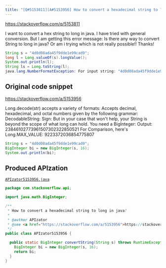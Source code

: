 ```yaml
---
title: "[Q#5153811][A#5153956] How to convert a hexadecimal string to long in java?"
---
```


https://stackoverflow.com/q/5153811

I want to convert a hex string to long in java.
I have tried with general conversion.
But I am getting this error message:
Is there any way to convert String to long in java? Or am i trying which is not really possible!!
Thanks!


```java
String s = "4d0d08ada45f9dde1e99cad9";
long l = Long.valueOf(s).longValue();
System.out.println(l);
String ls = Long.toString(l);
java.lang.NumberFormatException: For input string: "4d0d08ada45f9dde1e99cad9"
```


## Original code snippet

https://stackoverflow.com/a/5153956

Long.decode(str) accepts a variety of formats:
Accepts decimal, hexadecimal, and octal
  numbers given by the following
  grammar:
  DecodableString:
Sign:
But in your case that won't help, your String is beyond the scope of what long can hold. You need a BigInteger:
Output:
23846102773961507302322850521
For Comparison, here's Long.MAX_VALUE:
9223372036854775807

```java
String s = "4d0d08ada45f9dde1e99cad9";
BigInteger bi = new BigInteger(s, 16);
System.out.println(bi);
```

## Produced APIzation

[`APIzator5153956.java`](/data/search/java/APIzator5153956.java)

```java
package com.stackoverflow.api;

import java.math.BigInteger;

/**
 * How to convert a hexadecimal string to long in java?
 *
 * @author APIzator
 * @see <a href="https://stackoverflow.com/a/5153956">https://stackoverflow.com/a/5153956</a>
 */
public class APIzator5153956 {

  public static BigInteger convertString(String s) throws RuntimeException {
    BigInteger bi = new BigInteger(s, 16);
    return bi;
  }
}
```